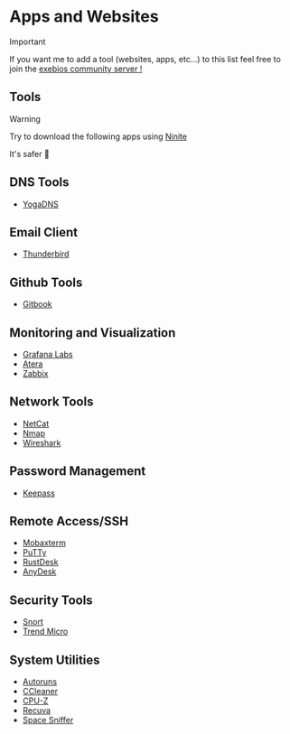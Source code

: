 # Apps and Websites
>[!important]
>If you want me to add a tool (websites, apps, etc...) to this list feel free to join the [exebios community server !](https://discord.gg/2bgJPXpNq7)
## Tools
>[!Warning]
>Try to download the following apps using [Ninite](https://ninite.com/)
>
>It's safer 🔐

## DNS Tools
- [YogaDNS](https://www.yogadns.com/)
## Email Client
- [Thunderbird](https://www.thunderbird.net/en/)
## Github Tools
- [Gitbook](https://www.gitbook.com/)
## Monitoring and Visualization
- [Grafana Labs](https://grafana.com/)
- [Atera](https://www.atera.com/)
- [Zabbix](https://www.zabbix.com/)
## Network Tools
- [NetCat](https://eternallybored.org/misc/netcat/)
- [Nmap](https://nmap.org/)
- [Wireshark](https://www.wireshark.org/download.html)
## Password Management
- [Keepass](https://keepass.info/)
## Remote Access/SSH
- [Mobaxterm](https://mobaxterm.mobatek.net/)
- [PuTTy](https://www.putty.org/)
- [RustDesk](https://rustdesk.com/)
- [AnyDesk](https://anydesk.com/en)
## Security Tools
- [Snort](https://snort.org/)
- [Trend Micro](https://www.trendmicro.com/en_en/business.html)
## System Utilities
- [Autoruns](https://live.sysinternals.com/Autoruns.exe)
- [CCleaner](https://www.ccleaner.com/)
- [CPU-Z](https://www.cpuid.com/softwares/cpu-z.html)
- [Recuva](http://www.recuva.fr/)
- [Space Sniffer](https://spacesniffer.fr.softonic.com/)
